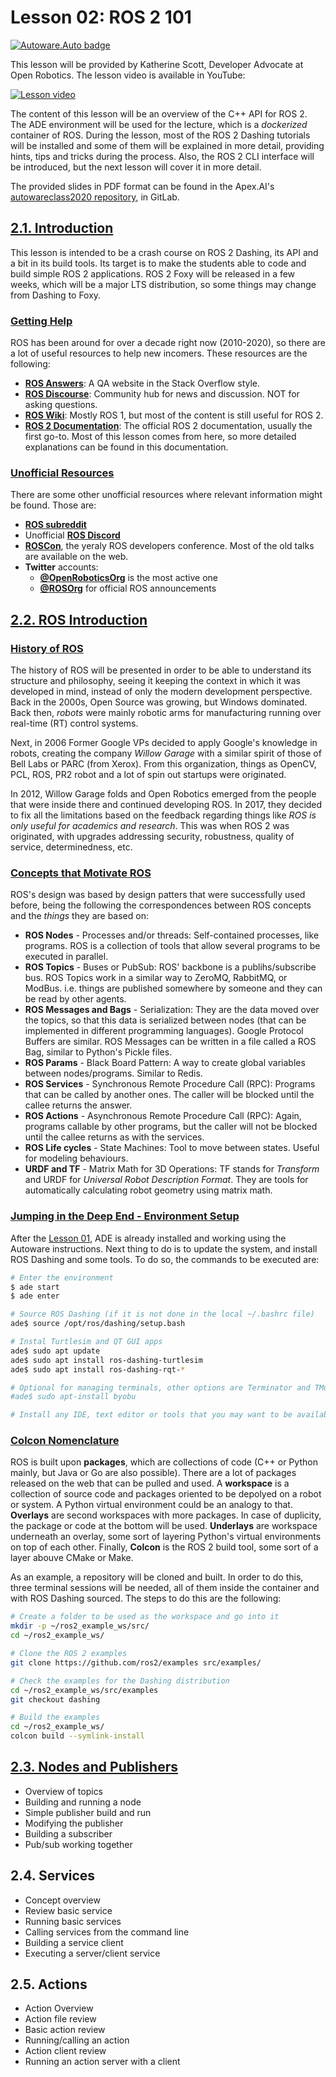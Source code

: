 # Lesson 02: ROS 2 101
[![Autoware.Auto badge](https://img.shields.io/badge/Autoware-Auto-orange.svg)](https://www.autoware.auto)

This lesson will be provided by Katherine Scott, Developer Advocate at Open Robotics. The lesson video is available in YouTube:

[![Lesson video](https://img.youtube.com/vi/FTA4Ia2vLS8/0.jpg)](https://www.youtube.com/watch?v=FTA4Ia2vLS8)

The content of this lesson will be an overview of the C++ API for ROS 2. The ADE environment will be used for the lecture, which is a *dockerized* container of ROS. During the lesson, most of the ROS 2 Dashing tutorials will be installed and some of them will be explained in more detail, providing hints, tips and tricks during the process. Also, the ROS 2 CLI interface will be introduced, but the next lesson will cover it in more detail.

The provided slides in PDF format can be found in the Apex.AI's [autowareclass2020 repository](https://gitlab.com/ApexAI/autowareclass2020/-/blob/master/lectures/02_ROS2_101/lesson2.pdf), in GitLab.


## [2.1. Introduction](https://youtu.be/FTA4Ia2vLS8?t=170)
This lesson is intended to be a crash course on ROS 2 Dashing, its API and a bit in its build tools. Its target is to make the students able to code and build simple ROS 2 applications. ROS 2 Foxy will be released in a few weeks, which will be a major LTS distribution, so some things may change from Dashing to Foxy.

### [Getting Help](https://youtu.be/FTA4Ia2vLS8?t=330)
ROS has been around for over a decade right now (2010-2020), so there are a lot of useful resources to help new incomers. These resources are the following:

- **[ROS Answers](http://answers.ros.org)**: A QA website in the Stack Overflow style.
- **[ROS Discourse](https://discourse.ros.org)**: Community hub for news and discussion. NOT for asking questions.
- **[ROS Wiki](http://wiki.ros.org)**: Mostly ROS 1, but most of the content is still useful for ROS 2.
- **[ROS 2 Documentation](https://index.ros.org/doc/ros2)**: The official ROS 2 documentation, usually the first go-to. Most of this lesson comes from here, so more detailed explanations can be found in this documentation.

### [Unofficial Resources](https://youtu.be/FTA4Ia2vLS8?t=460)
There are some other unofficial resources where relevant information might be found. Those are:

- **[ROS subreddit](https://www.reddit.com/r/ROS/)**
- Unofficial **[ROS Discord](https://discord.gg/KKhcmVN)**
- **[ROSCon](https://roscon.ros.org/2020/)**, the yeraly ROS developers conference. Most of the old talks are available on the web.
- **Twitter** accounts:
  - **[@OpenRoboticsOrg](https://twitter.com/OpenRoboticsOrg)** is the most active one
  - **[@ROSOrg](https://twitter.com/rosorg)** for official ROS announcements


## [2.2. ROS Introduction](https://youtu.be/FTA4Ia2vLS8?t=525)
### [History of ROS](https://youtu.be/FTA4Ia2vLS8?t=525)
The history of ROS will be presented in order to be able to understand its structure and philosophy, seeing it keeping the context in which it was developed in mind, instead of only the modern development perspective. Back in the 2000s, Open Source was growing, but Windows dominated. Back then, *robots* were mainly robotic arms for manufacturing running over real-time (RT) control systems.

Next, in 2006 Former Google VPs decided to apply Google's knowledge in robots, creating the company *Willow Garage* with a similar spirit of those of Bell Labs or PARC (from Xerox). From this organization, things as OpenCV, PCL, ROS, PR2 robot and a lot of spin out startups were originated.

In 2012, Willow Garage folds and Open Robotics emerged from the people that were inside there and continued developing ROS. In 2017, they decided to fix all the limitations based on the feedback regarding things like *ROS is only useful for academics and research*. This was when ROS 2 was originated, with upgrades addressing security, robustness, quality of service, determinedness, etc.

### [Concepts that Motivate ROS](https://youtu.be/FTA4Ia2vLS8?t=695)
ROS's design was based by design patters that were successfully used before, being the following the correspondences between ROS concepts and the *things* they are based on:

- **ROS Nodes** - Processes and/or threads: Self-contained processes, like programs. ROS is a collection of tools that allow several programs to be executed in parallel.
- **ROS Topics** - Buses or PubSub: ROS' backbone is a publihs/subscribe bus. ROS Topics work in a similar way to ZeroMQ, RabbitMQ, or ModBus. i.e. things are published somewhere by someone and they can be read by other agents.
- **ROS Messages and Bags** - Serialization: They are the data moved over the topics, so that this data is serialized between nodes (that can be implemented in different programming languages). Google Protocol Buffers are similar. ROS Messages can be written in a file called a ROS Bag, similar to Python's Pickle files.
- **ROS Params** - Black Board Pattern: A way to create global variables between nodes/programs. Similar to Redis.
- **ROS Services** - Synchronous Remote Procedure Call (RPC): Programs that can be called by another ones. The caller will be blocked until the callee returns the answer.
- **ROS Actions** - Asynchronous Remote Procedure Call (RPC): Again, programs callable by other programs, but the caller will not be blocked until the callee returns as with the services.
- **ROS Life cycles** - State Machines: Tool to move between states. Useful for modeling behaviours.
- **URDF and TF** - Matrix Math for 3D Operations: TF stands for *Transform* and URDF for *Universal Robot Description Format*. They are tools for automatically calculating robot geometry using matrix math.

### [Jumping in the Deep End - Environment Setup](https://youtu.be/FTA4Ia2vLS8?t=1000)
After the [Lesson 01](https://github.com/jmtc7/autoware-course/tree/master/01_development_environment), ADE is already installed and working using the Autoware instructions. Next thing to do is to update the system, and install ROS Dashing and some tools. To do so, the commands to be executed are:

```bash
# Enter the environment
$ ade start
$ ade enter

# Source ROS Dashing (if it is not done in the local ~/.bashrc file)
ade$ source /opt/ros/dashing/setup.bash

# Instal Turtlesim and QT GUI apps
ade$ sudo apt update
ade$ sudo apt install ros-dashing-turtlesim
ade$ sudo apt install ros-dashing-rqt-*

# Optional for managing terminals, other options are Terminator and TMux
#ade$ sudo apt-install byobu

# Install any IDE, text editor or tools that you may want to be available in the environment
```

### [Colcon Nomenclature](https://youtu.be/FTA4Ia2vLS8?t=1140)
ROS is built upon **packages**, which are collections of code (C++ or Python mainly, but Java or Go are also possible). There are a lot of packages released on the web that can be pulled and used. A **workspace** is a collection of source code and packages oriented to be depolyed on a robot or system. A Python virtual environment could be an analogy to that. **Overlays** are second workspaces with more packages. In case of duplicity, the package or code at the bottom will be used. **Underlays** are workspace underneath an overlay, some sort of layering Python's virtual environments on top of each other. Finally, **Colcon** is the ROS 2 build tool, some sort of a layer abouve CMake or Make.

As an example, a repository will be cloned and built. In order to do this, three terminal sessions will be needed, all of them inside the container and with ROS Dashing sourced. The steps to do this are the following:

```bash
# Create a folder to be used as the workspace and go into it
mkdir -p ~/ros2_example_ws/src/
cd ~/ros2_example_ws/

# Clone the ROS 2 examples
git clone https://github.com/ros2/examples src/examples/

# Check the examples for the Dashing distribution
cd ~/ros2_example_ws/src/examples
git checkout dashing

# Build the examples
cd ~/ros2_example_ws/
colcon build --symlink-install
```


## [2.3. Nodes and Publishers](https://youtu.be/FTA4Ia2vLS8?t=1485)
- Overview of topics
- Building and running a node
- Simple publisher build and run
- Modifying the publisher
- Building a subscriber 
- Pub/sub working together


## 2.4. Services
- Concept overview
- Review basic service
- Running basic services
- Calling services from the command line
- Building a service client
- Executing a server/client service


## 2.5. Actions
- Action Overview
- Action file review
- Basic action review
- Running/calling an action
- Action client review
- Running an action server with a client


